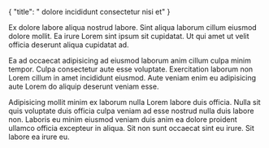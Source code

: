 {
  "title": " dolore incididunt consectetur nisi et"
}

Ex dolore labore aliqua nostrud labore. Sint aliqua laborum cillum eiusmod dolore mollit. Ea irure Lorem sint ipsum sit cupidatat. Ut qui amet ut velit officia deserunt aliqua cupidatat ad.

Ea ad occaecat adipisicing ad eiusmod laborum anim cillum culpa minim tempor. Culpa consectetur aute esse voluptate. Exercitation laborum non Lorem cillum in amet incididunt eiusmod. Aute veniam enim eu adipisicing aute Lorem do aliquip deserunt veniam esse.

Adipisicing mollit minim ex laborum nulla Lorem labore duis officia. Nulla sit quis voluptate duis officia culpa veniam ad esse nostrud nulla duis labore non. Laboris eu minim eiusmod veniam duis anim ea dolore proident ullamco officia excepteur in aliqua. Sit non sunt occaecat sint eu irure. Sit labore ea irure eu.